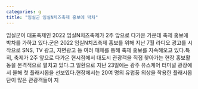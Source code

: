 ```yaml
---
categories: g
title: "임실군 임실N치즈축제 홍보에 박차"
---
```

임실군이 대표축제인 2022 임실N치즈축제가 2주 앞으로 다가온 가운데 축제 홍보에 박차를 가하고 있다.군은 2022 임실N치즈축제 홍보를 위해 지난 7월 라디오 광고를 시작으로 SNS, TV 광고, 지면광고 등 여러 매체를 통해 축제 홍보를 지속해오고 있다.특히, 축제가 2주 앞으로 다가온 현시점에서 대도시 관광객을 직접 찾아가는 현장 홍보활동을 본격적으로 펼치고 있다.그 일환으로 지난 23일에는 광주 유스케어 터미널 광장에서 올해 첫 플래시몹을 선보였다.현장에서는 20여 명의 유럽풍 의상을 착용한 플래시몹단이 많은 관광객들이 지